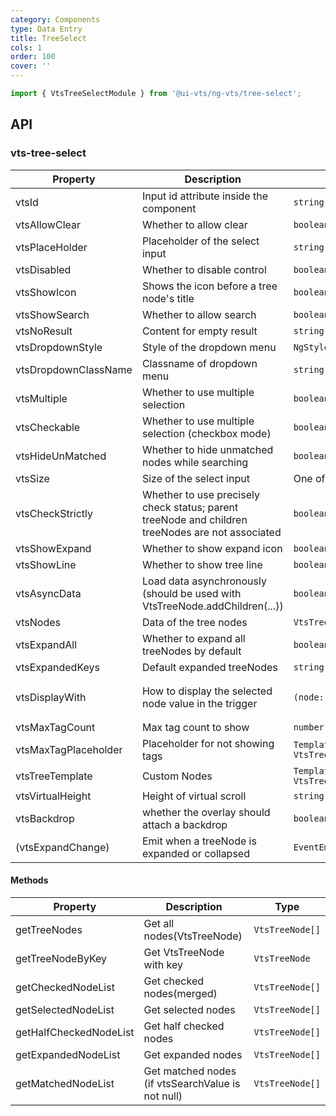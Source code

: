 ```yaml
---
category: Components
type: Data Entry
title: TreeSelect
cols: 1
order: 100
cover: ''
---
```


```ts
import { VtsTreeSelectModule } from '@ui-vts/ng-vts/tree-select';
```

## API

### vts-tree-select

| Property | Description | Type | Default |
| -------- | ----------- | ---- | ------- |
| vtsId | Input id attribute inside the component | `string` | |
| vtsAllowClear | Whether to allow clear | `boolean` | `false` |
| vtsPlaceHolder | Placeholder of the select input | `string` | |
| vtsDisabled | Whether to disable control | `boolean` | `false` |
| vtsShowIcon | Shows the icon before a tree node's title | `boolean` | `false` |
| vtsShowSearch | Whether to allow search | `boolean` | `false` |
| vtsNoResult | Content for empty result | `string` | |
| vtsDropdownStyle | Style of the dropdown menu | `NgStyle` | |
| vtsDropdownClassName | Classname of dropdown menu | `string` | |
| vtsMultiple | Whether to use multiple selection | `boolean` | `false` |
| vtsCheckable | Whether to use multiple selection (checkbox mode) | `boolean` | `false` |
| vtsHideUnMatched | Whether to hide unmatched nodes while searching | `boolean` | `false` |
| vtsSize | Size of the select input | One of `xl` `lg` `md` `sm` | `md` |
| vtsCheckStrictly | Whether to use precisely check status; parent treeNode and children treeNodes are not associated | `boolean` | `false` |
| vtsShowExpand | Whether to show expand icon | `boolean` | `true` |
| vtsShowLine | Whether to show tree line | `boolean` | `false` |
| vtsAsyncData | Load data asynchronously (should be used with VtsTreeNode.addChildren(...)) | `boolean` | `false` |
| vtsNodes | Data of the tree nodes | `VtsTreeNodeOptions[]` | |
| vtsExpandAll | Whether to expand all treeNodes by default | `boolean` | `false` |
| vtsExpandedKeys | Default expanded treeNodes | `string[]` | |
| vtsDisplayWith | How to display the selected node value in the trigger | `(node: VtsTreeNode) => string` | `(node: VtsTreeNode) => node.title` |
| vtsMaxTagCount | Max tag count to show| `number` | |
| vtsMaxTagPlaceholder | Placeholder for not showing tags | `TemplateRef<{ $implicit: VtsTreeNode[] }>` | |
| vtsTreeTemplate | Custom Nodes | `TemplateRef<{ $implicit: VtsTreeNode }>` | |
| vtsVirtualHeight | Height of virtual scroll | `string` | |
| vtsBackdrop | whether the overlay should attach a backdrop | `boolean` | `false` |
| (vtsExpandChange) | Emit when a treeNode is expanded or collapsed |`EventEmitter<VtsFormatEmitEvent>` | |

#### Methods

| Property | Description | Type |
| -------- | ----------- | ---- |
| getTreeNodes | Get all nodes(VtsTreeNode) | `VtsTreeNode[]` |
| getTreeNodeByKey | Get VtsTreeNode with key | `VtsTreeNode` |
| getCheckedNodeList | Get checked nodes(merged) | `VtsTreeNode[]` |
| getSelectedNodeList | Get selected nodes | `VtsTreeNode[]` |
| getHalfCheckedNodeList | Get half checked nodes | `VtsTreeNode[]` |
| getExpandedNodeList | Get expanded nodes | `VtsTreeNode[]` |
| getMatchedNodeList | Get matched nodes (if vtsSearchValue is not null) | `VtsTreeNode[]` |
